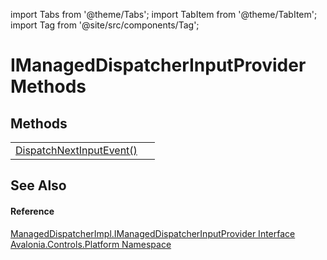 import Tabs from '@theme/Tabs'; 
import TabItem from '@theme/TabItem'; 
import Tag from '@site/src/components/Tag'; 

# IManagedDispatcherInputProvider Methods




## Methods
<table>
<tr>
<td><a href="M_Avalonia_Controls_Platform_ManagedDispatcherImpl_IManagedDispatcherInputProvider_DispatchNextInputEvent">DispatchNextInputEvent()</a></td>
<td> </td>
</tr>
</table>

## See Also


#### Reference
<a href="T_Avalonia_Controls_Platform_ManagedDispatcherImpl_IManagedDispatcherInputProvider">ManagedDispatcherImpl.IManagedDispatcherInputProvider Interface</a>  
<a href="N_Avalonia_Controls_Platform">Avalonia.Controls.Platform Namespace</a>  
